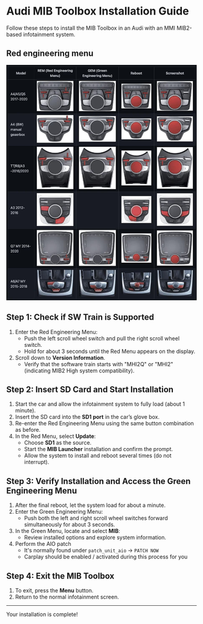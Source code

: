 # Audi MIB Toolbox Installation Guide

Follow these steps to install the MIB Toolbox in an Audi with an MMI MIB2-based infotainment system.

## Red engineering menu
![Red Engineering Menu](./redmenu.jpg)

## Step 1: Check if SW Train is Supported
1. Enter the Red Engineering Menu:
   - Push the left scroll wheel switch and pull the right scroll wheel switch.
   - Hold for about 3 seconds until the Red Menu appears on the display.
2. Scroll down to **Version Information**.
   - Verify that the software train starts with "MHI2Q" or "MHI2" (indicating MIB2 High system compatibility).

## Step 2: Insert SD Card and Start Installation
1. Start the car and allow the infotainment system to fully load (about 1 minute).
2. Insert the SD card into the **SD1 port** in the car’s glove box.
3. Re-enter the Red Engineering Menu using the same button combination as before.
4. In the Red Menu, select **Update**:
   - Choose **SD1** as the source.
   - Start the **MIB Launcher** installation and confirm the prompt.
   - Allow the system to install and reboot several times (do not interrupt).

## Step 3: Verify Installation and Access the Green Engineering Menu
1. After the final reboot, let the system load for about a minute.
2. Enter the Green Engineering Menu:
   - Push both the left and right scroll wheel switches forward simultaneously for about 3 seconds.
3. In the Green Menu, locate and select **MIB**:
   - Review installed options and explore system information.
4. Perform the AIO patch
   - It's normally found under `patch_unit_aio` -> `PATCH NOW`
   - Carplay should be enabled / activated during this process for you

## Step 4: Exit the MIB Toolbox
1. To exit, press the **Menu** button.
2. Return to the normal infotainment screen.

---

Your installation is complete!
